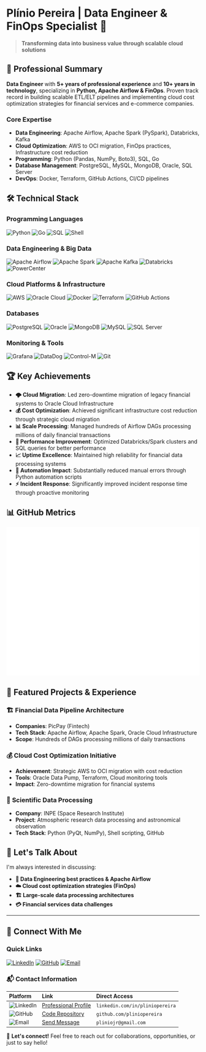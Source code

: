 # Plínio Pereira | Data Engineer & FinOps Specialist 👋

> **Transforming data into business value through scalable cloud solutions**

## 🎯 Professional Summary

**Data Engineer** with **5+ years of professional experience** and **10+ years in technology**, specializing in **Python, Apache Airflow & FinOps**. Proven track record in building scalable ETL/ELT pipelines and implementing cloud cost optimization strategies for financial services and e-commerce companies.

### Core Expertise
- **Data Engineering**: Apache Airflow, Apache Spark (PySpark), Databricks, Kafka
- **Cloud Optimization**: AWS to OCI migration, FinOps practices, Infrastructure cost reduction
- **Programming**: Python (Pandas, NumPy, Boto3), SQL, Go
- **Database Management**: PostgreSQL, MySQL, MongoDB, Oracle, SQL Server
- **DevOps**: Docker, Terraform, GitHub Actions, CI/CD pipelines

## 🛠️ Technical Stack

### Programming Languages
![Python](https://img.shields.io/badge/Python-3776AB?style=for-the-badge&logo=python&logoColor=white)
![Go](https://img.shields.io/badge/Go-00ADD8?style=for-the-badge&logo=go&logoColor=white)
![SQL](https://img.shields.io/badge/SQL-4479A1?style=for-the-badge&logo=postgresql&logoColor=white)
![Shell](https://img.shields.io/badge/Shell_Script-121011?style=for-the-badge&logo=gnu-bash&logoColor=white)

### Data Engineering & Big Data
![Apache Airflow](https://img.shields.io/badge/Apache_Airflow-017CEE?style=for-the-badge&logo=Apache%20Airflow&logoColor=white)
![Apache Spark](https://img.shields.io/badge/Apache_Spark-E25A1C?style=for-the-badge&logo=apachespark&logoColor=white)
![Apache Kafka](https://img.shields.io/badge/Apache_Kafka-231F20?style=for-the-badge&logo=apachekafka&logoColor=white)
![Databricks](https://img.shields.io/badge/Databricks-FF3621?style=for-the-badge&logo=Databricks&logoColor=white)
![PowerCenter](https://img.shields.io/badge/PowerCenter-FF6C37?style=for-the-badge&logo=informatica&logoColor=white)

### Cloud Platforms & Infrastructure
![AWS](https://img.shields.io/badge/AWS-FF9900?style=for-the-badge&logo=amazon-aws&logoColor=white)
![Oracle Cloud](https://img.shields.io/badge/Oracle_Cloud-F80000?style=for-the-badge&logo=oracle&logoColor=white)
![Docker](https://img.shields.io/badge/Docker-2496ED?style=for-the-badge&logo=docker&logoColor=white)
![Terraform](https://img.shields.io/badge/Terraform-7B42BC?style=for-the-badge&logo=terraform&logoColor=white)
![GitHub Actions](https://img.shields.io/badge/GitHub_Actions-2088FF?style=for-the-badge&logo=github-actions&logoColor=white)

### Databases
![PostgreSQL](https://img.shields.io/badge/PostgreSQL-336791?style=for-the-badge&logo=postgresql&logoColor=white)
![Oracle](https://img.shields.io/badge/Oracle-F80000?style=for-the-badge&logo=oracle&logoColor=white)
![MongoDB](https://img.shields.io/badge/MongoDB-47A248?style=for-the-badge&logo=mongodb&logoColor=white)
![MySQL](https://img.shields.io/badge/MySQL-4479A1?style=for-the-badge&logo=mysql&logoColor=white)
![SQL Server](https://img.shields.io/badge/SQL_Server-CC2927?style=for-the-badge&logo=microsoft-sql-server&logoColor=white)

### Monitoring & Tools
![Grafana](https://img.shields.io/badge/Grafana-F46800?style=for-the-badge&logo=grafana&logoColor=white)
![DataDog](https://img.shields.io/badge/DataDog-632CA6?style=for-the-badge&logo=datadog&logoColor=white)
![Control-M](https://img.shields.io/badge/Control_M-00A1E0?style=for-the-badge&logo=bmc&logoColor=white)
![Git](https://img.shields.io/badge/Git-F05032?style=for-the-badge&logo=git&logoColor=white)

## 🏆 Key Achievements

- **🌩️ Cloud Migration**: Led zero-downtime migration of legacy financial systems to Oracle Cloud Infrastructure
- **💰 Cost Optimization**: Achieved significant infrastructure cost reduction through strategic cloud migration
- **📊 Scale Processing**: Managed hundreds of Airflow DAGs processing millions of daily financial transactions
- **🔧 Performance Improvement**: Optimized Databricks/Spark clusters and SQL queries for better performance
- **📈 Uptime Excellence**: Maintained high reliability for financial data processing systems
- **🤖 Automation Impact**: Substantially reduced manual errors through Python automation scripts
- **⚡ Incident Response**: Significantly improved incident response time through proactive monitoring

## 📊 GitHub Metrics
![Metrics](https://github.com/pliniopereira/pliniopereira/blob/main/metrics/metrics.svg)

<!-- ## 💻 LeetCode Stats
![LeetCode](https://github.com/pliniopereira/pliniopereira/blob/main/metrics/leetcode.svg)
-->

## 🌟 Featured Projects & Experience

### 🏗️ **Financial Data Pipeline Architecture**
- **Companies**: PicPay (Fintech)
- **Tech Stack**: Apache Airflow, Apache Spark, Oracle Cloud Infrastructure
- **Scope**: Hundreds of DAGs processing millions of daily transactions

### 💰 **Cloud Cost Optimization Initiative**
- **Achievement**: Strategic AWS to OCI migration with cost reduction
- **Tools**: Oracle Data Pump, Terraform, Cloud monitoring tools
- **Impact**: Zero-downtime migration for financial systems

### 🔬 **Scientific Data Processing**
- **Company**: INPE (Space Research Institute)
- **Project**: Atmospheric research data processing and astronomical observation
- **Tech Stack**: Python (PyQt, NumPy), Shell scripting, GitHub

<!-- ## ✍️ Latest Articles

*Sharing insights about Data Engineering, Cloud Architecture, and FinOps best practices*  -->

<!-- BLOG-POST-LIST:START -->
<!-- BLOG-POST-LIST:END -->

<!-- <div align="center">

**📚 [Read all articles on Dev.to →](https://dev.to/pliniopereira)**

</div> -->

## 💬 Let's Talk About

I'm always interested in discussing:
- **🔧 Data Engineering best practices & Apache Airflow**
- **☁️ Cloud cost optimization strategies (FinOps)**
- **🏗️ Large-scale data processing architectures**
- **💳 Financial services data challenges**

---

## 🔗 Connect With Me

### Quick Links
[![LinkedIn](https://img.shields.io/badge/LinkedIn-0077B5?style=for-the-badge&logo=linkedin&logoColor=white)](https://www.linkedin.com/in/pliniopereira/)
[![GitHub](https://img.shields.io/badge/GitHub-100000?style=for-the-badge&logo=github&logoColor=white)](https://github.com/pliniopereira)
[![Email](https://img.shields.io/badge/Gmail-D14836?style=for-the-badge&logo=gmail&logoColor=white)](mailto:pliniojr@gmail.com)

### 📬 Contact Information

<table>
  <thead>
    <tr>
      <th align="left">Platform</th>
      <th align="left">Link</th>
      <th align="left">Direct Access</th>
    </tr>
  </thead>
  <tbody>
    <tr>
      <td>
        <img src="https://img.shields.io/badge/LinkedIn-0077B5?style=flat&logo=linkedin&logoColor=white" alt="LinkedIn"/>
      </td>
      <td>
        <a href="https://www.linkedin.com/in/pliniopereira/" target="_blank">Professional Profile</a>
      </td>
      <td>
        <code>linkedin.com/in/pliniopereira</code>
      </td>
    </tr>
    <tr>
      <td>
        <img src="https://img.shields.io/badge/GitHub-181717?style=flat&logo=github&logoColor=white" alt="GitHub"/>
      </td>
      <td>
        <a href="https://github.com/pliniopereira" target="_blank">Code Repository</a>
      </td>
      <td>
        <code>github.com/pliniopereira</code>
      </td>
    </tr>
    <tr>
      <td>
        <img src="https://img.shields.io/badge/Email-D14836?style=flat&logo=gmail&logoColor=white" alt="Email"/>
      </td>
      <td>
        <a href="mailto:pliniojr@gmail.com">Send Message</a>
      </td>
      <td>
        <code>pliniojr@gmail.com</code>
      </td>
    </tr>
  </tbody>
</table>

💬 **Let's connect!** Feel free to reach out for collaborations, opportunities, or just to say hello!